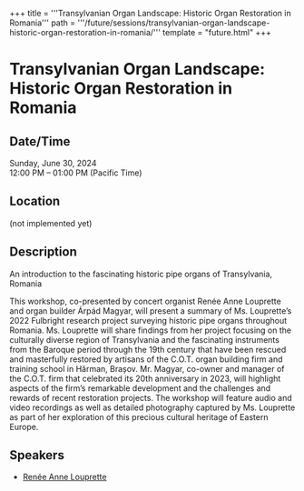 +++
title = '''Transylvanian Organ Landscape: Historic Organ Restoration in Romania'''
path = '''/future/sessions/transylvanian-organ-landscape-historic-organ-restoration-in-romania/'''
template = "future.html"
+++

<h1>Transylvanian Organ Landscape: Historic Organ Restoration in Romania</h1>
<h2>Date/Time</h2>
<p>Sunday, June 30, 2024<br>
12:00 PM – 01:00 PM (Pacific Time)</p>
<h2>Location</h2>
(not implemented yet)
<h2>Description</h2>
An introduction to the fascinating historic pipe organs of Transylvania, Romania

This workshop, co-presented by concert organist Renée Anne Louprette and organ builder Árpád Magyar, will present a summary of Ms. Louprette’s 2022 Fulbright research project surveying historic pipe organs throughout Romania. Ms. Louprette will share findings from her project focusing on the culturally diverse region of Transylvania and the fascinating instruments from the Baroque period through the 19th century that have been rescued and masterfully restored by artisans of the C.O.T. organ building firm and training school in Hărman, Brașov. Mr. Magyar, co-owner and manager of the C.O.T. firm that celebrated its 20th anniversary in 2023, will highlight aspects of the firm’s remarkable development and the challenges and rewards of recent restoration projects. The workshop will feature audio and video recordings as well as detailed photography captured by Ms. Louprette as part of her exploration of this precious cultural heritage of Eastern Europe.
<h2>Speakers</h2>
<ul><li><a href="/future/speakers/renée-anne-louprette/">Renée Anne Louprette</a></li>

